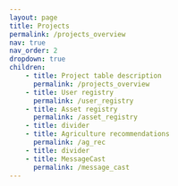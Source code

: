 ```yaml
---
layout: page
title: Projects
permalink: /projects_overview
nav: true
nav_order: 2
dropdown: true
children: 
    - title: Project table description
      permalink: /projects_overview
    - title: User registry
      permalink: /user_registry
    - title: Asset registry
      permalink: /asset_registry
    - title: divider
    - title: Agriculture recommendations
      permalink: /ag_rec
    - title: divider
    - title: MessageCast
      permalink: /message_cast
---
```

